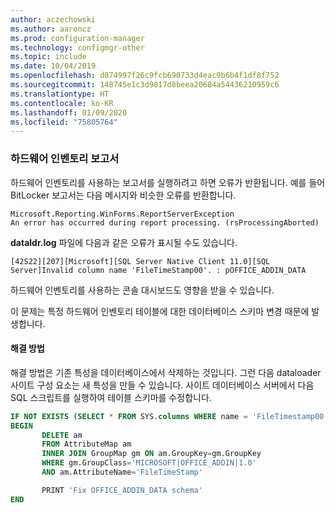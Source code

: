 ```yaml
---
author: aczechowski
ms.author: aaroncz
ms.prod: configuration-manager
ms.technology: configmgr-other
ms.topic: include
ms.date: 10/04/2019
ms.openlocfilehash: d874997f26c9fcb690733d4eac9b6b4f1df8f752
ms.sourcegitcommit: 148745e1c3d9817d8beea20684a54436210959c6
ms.translationtype: HT
ms.contentlocale: ko-KR
ms.lasthandoff: 01/09/2020
ms.locfileid: "75805764"
---
```

### <a name="ki_hinv"></a> 하드웨어 인벤토리 보고서

<!--5468413-->
하드웨어 인벤토리를 사용하는 보고서를 실행하려고 하면 오류가 반환됩니다. 예를 들어 BitLocker 보고서는 다음 메시지와 비슷한 오류를 반환합니다.

```
Microsoft.Reporting.WinForms.ReportServerException
An error has occurred during report processing. (rsProcessingAborted)
```

**dataldr.log** 파일에 다음과 같은 오류가 표시될 수도 있습니다.

`[42S22][207][Microsoft][SQL Server Native Client 11.0][SQL Server]Invalid column name 'FileTimeStamp00'. : pOFFICE_ADDIN_DATA`

하드웨어 인벤토리를 사용하는 콘솔 대시보드도 영향을 받을 수 있습니다.

이 문제는 특정 하드웨어 인벤토리 테이블에 대한 데이터베이스 스키마 변경 때문에 발생합니다.

#### <a name="workaround"></a>해결 방법

해결 방법은 기존 특성을 데이터베이스에서 삭제하는 것입니다. 그런 다음 dataloader 사이트 구성 요소는 새 특성을 만들 수 있습니다. 사이트 데이터베이스 서버에서 다음 SQL 스크립트를 실행하여 테이블 스키마를 수정합니다.

``` SQL
IF NOT EXISTS (SELECT * FROM SYS.columns WHERE name = 'FileTimestamp00' AND object_id = OBJECT_ID('OFFICE_ADDIN_DATA'))
BEGIN
       DELETE am
       FROM AttributeMap am
       INNER JOIN GroupMap gm ON am.GroupKey=gm.GroupKey
       WHERE gm.GroupClass='MICROSOFT|OFFICE_ADDIN|1.0'
       AND am.AttributeName='FileTimeStamp'

       PRINT 'Fix OFFICE_ADDIN_DATA schema'
END
```
